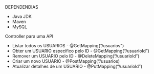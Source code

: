 DEPENDENDIAS

* Java JDK
* Maven 
* MySQL
 
 Controller para uma API
 
* Listar todos os USUARIOS - @GetMapping(“/usuarios")
* Obter um USUARIO específico pelo ID - @GetMapping(“/usuarioId”)
* Remover um USUARIO pelo ID - @DeleteMapping(“/usuarioId”)
* Criar um novo USUARIO - @PostMapping(“/usuarios)
* Atualizar detalhes de um USUARIO - @PutMapping(“/usuarioId”)

